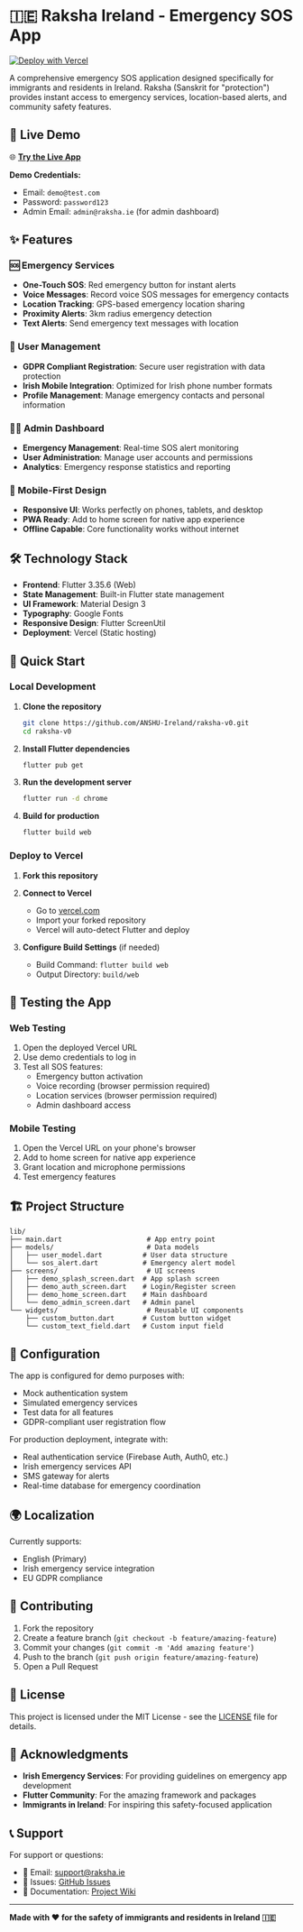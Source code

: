 # 🇮🇪 Raksha Ireland - Emergency SOS App

[![Deploy with Vercel](https://vercel.com/button)](https://vercel.com/import/project?template=https://github.com/ANSHU-Ireland/raksha-v0)

A comprehensive emergency SOS application designed specifically for immigrants and residents in Ireland. Raksha (Sanskrit for "protection") provides instant access to emergency services, location-based alerts, and community safety features.

## 🚨 Live Demo

🌐 **[Try the Live App](https://your-app-url.vercel.app)**

**Demo Credentials:**
- Email: `demo@test.com`
- Password: `password123`
- Admin Email: `admin@raksha.ie` (for admin dashboard)

## ✨ Features

### 🆘 Emergency Services
- **One-Touch SOS**: Red emergency button for instant alerts
- **Voice Messages**: Record voice SOS messages for emergency contacts
- **Location Tracking**: GPS-based emergency location sharing
- **Proximity Alerts**: 3km radius emergency detection
- **Text Alerts**: Send emergency text messages with location

### 👤 User Management
- **GDPR Compliant Registration**: Secure user registration with data protection
- **Irish Mobile Integration**: Optimized for Irish phone number formats
- **Profile Management**: Manage emergency contacts and personal information

### 👨‍💼 Admin Dashboard
- **Emergency Management**: Real-time SOS alert monitoring
- **User Administration**: Manage user accounts and permissions
- **Analytics**: Emergency response statistics and reporting

### 📱 Mobile-First Design
- **Responsive UI**: Works perfectly on phones, tablets, and desktop
- **PWA Ready**: Add to home screen for native app experience
- **Offline Capable**: Core functionality works without internet

## 🛠️ Technology Stack

- **Frontend**: Flutter 3.35.6 (Web)
- **State Management**: Built-in Flutter state management
- **UI Framework**: Material Design 3
- **Typography**: Google Fonts
- **Responsive Design**: Flutter ScreenUtil
- **Deployment**: Vercel (Static hosting)

## 🚀 Quick Start

### Local Development

1. **Clone the repository**
   ```bash
   git clone https://github.com/ANSHU-Ireland/raksha-v0.git
   cd raksha-v0
   ```

2. **Install Flutter dependencies**
   ```bash
   flutter pub get
   ```

3. **Run the development server**
   ```bash
   flutter run -d chrome
   ```

4. **Build for production**
   ```bash
   flutter build web
   ```

### Deploy to Vercel

1. **Fork this repository**
2. **Connect to Vercel**
   - Go to [vercel.com](https://vercel.com)
   - Import your forked repository
   - Vercel will auto-detect Flutter and deploy

3. **Configure Build Settings** (if needed)
   - Build Command: `flutter build web`
   - Output Directory: `build/web`

## 📱 Testing the App

### Web Testing
1. Open the deployed Vercel URL
2. Use demo credentials to log in
3. Test all SOS features:
   - Emergency button activation
   - Voice recording (browser permission required)
   - Location services (browser permission required)
   - Admin dashboard access

### Mobile Testing
1. Open the Vercel URL on your phone's browser
2. Add to home screen for native app experience
3. Grant location and microphone permissions
4. Test emergency features

## 🏗️ Project Structure

```
lib/
├── main.dart                     # App entry point
├── models/                       # Data models
│   ├── user_model.dart          # User data structure
│   └── sos_alert.dart           # Emergency alert model
├── screens/                      # UI screens
│   ├── demo_splash_screen.dart  # App splash screen
│   ├── demo_auth_screen.dart    # Login/Register screen
│   ├── demo_home_screen.dart    # Main dashboard
│   └── demo_admin_screen.dart   # Admin panel
└── widgets/                      # Reusable UI components
    ├── custom_button.dart       # Custom button widget
    └── custom_text_field.dart   # Custom input field
```

## 🔧 Configuration

The app is configured for demo purposes with:
- Mock authentication system
- Simulated emergency services
- Test data for all features
- GDPR-compliant user registration flow

For production deployment, integrate with:
- Real authentication service (Firebase Auth, Auth0, etc.)
- Irish emergency services API
- SMS gateway for alerts
- Real-time database for emergency coordination

## 🌍 Localization

Currently supports:
- English (Primary)
- Irish emergency service integration
- EU GDPR compliance

## 🤝 Contributing

1. Fork the repository
2. Create a feature branch (`git checkout -b feature/amazing-feature`)
3. Commit your changes (`git commit -m 'Add amazing feature'`)
4. Push to the branch (`git push origin feature/amazing-feature`)
5. Open a Pull Request

## 📄 License

This project is licensed under the MIT License - see the [LICENSE](LICENSE) file for details.

## 🙏 Acknowledgments

- **Irish Emergency Services**: For providing guidelines on emergency app development
- **Flutter Community**: For the amazing framework and packages
- **Immigrants in Ireland**: For inspiring this safety-focused application

## 📞 Support

For support or questions:
- 📧 Email: support@raksha.ie
- 🐛 Issues: [GitHub Issues](https://github.com/ANSHU-Ireland/raksha-v0/issues)
- 📖 Documentation: [Project Wiki](https://github.com/ANSHU-Ireland/raksha-v0/wiki)

---

**Made with ❤️ for the safety of immigrants and residents in Ireland 🇮🇪**